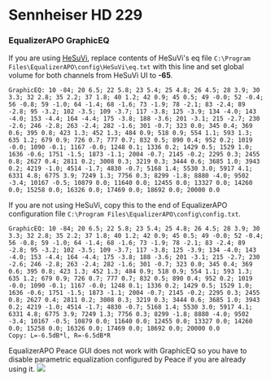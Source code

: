 # Sennheiser HD 229
### EqualizerAPO GraphicEQ
If you are using [HeSuVi](https://sourceforge.net/projects/hesuvi/), replace contents of HeSuVi's eq file `C:\Program Files\EqualizerAPO\config\HeSuVi\eq.txt` with this line and set global volume for both channels from HeSuVi UI to **-65**.
```
GraphicEQ: 10 -84; 20 6.5; 22 5.8; 23 5.4; 25 4.8; 26 4.5; 28 3.9; 30 3.3; 32 2.8; 35 2.2; 37 1.8; 40 1.2; 42 0.9; 45 0.5; 49 -0.0; 52 -0.4; 56 -0.8; 59 -1.0; 64 -1.4; 68 -1.6; 73 -1.9; 78 -2.1; 83 -2.4; 89 -2.8; 95 -3.2; 102 -3.5; 109 -3.7; 117 -3.8; 125 -3.9; 134 -4.0; 143 -4.0; 153 -4.4; 164 -4.4; 175 -3.8; 188 -3.6; 201 -3.1; 215 -2.7; 230 -2.6; 246 -2.8; 263 -2.4; 282 -1.6; 301 -0.7; 323 0.0; 345 0.4; 369 0.6; 395 0.8; 423 1.3; 452 1.3; 484 0.9; 518 0.9; 554 1.1; 593 1.3; 635 1.2; 679 0.9; 726 0.7; 777 0.7; 832 0.5; 890 0.4; 952 0.2; 1019 -0.0; 1090 -0.1; 1167 -0.0; 1248 0.1; 1336 0.2; 1429 0.5; 1529 1.0; 1636 -0.6; 1751 -1.5; 1873 -1.1; 2004 -0.7; 2145 -0.2; 2295 0.3; 2455 0.8; 2627 0.4; 2811 0.2; 3008 0.3; 3219 0.3; 3444 0.6; 3685 1.0; 3943 0.2; 4219 -1.0; 4514 -1.7; 4830 -0.7; 5168 1.4; 5530 3.0; 5917 4.1; 6331 4.8; 6775 3.9; 7249 1.3; 7756 0.3; 8299 -1.8; 8880 -4.0; 9502 -3.4; 10167 -0.5; 10879 0.0; 11640 0.0; 12455 0.0; 13327 0.0; 14260 0.0; 15258 0.0; 16326 0.0; 17469 0.0; 18692 0.0; 20000 0.0
```
If you are not using HeSuVi, copy this to the end of EqualizerAPO configuration file `C:\Program Files\EqualizerAPO\config\config.txt`.
```
GraphicEQ: 10 -84; 20 6.5; 22 5.8; 23 5.4; 25 4.8; 26 4.5; 28 3.9; 30 3.3; 32 2.8; 35 2.2; 37 1.8; 40 1.2; 42 0.9; 45 0.5; 49 -0.0; 52 -0.4; 56 -0.8; 59 -1.0; 64 -1.4; 68 -1.6; 73 -1.9; 78 -2.1; 83 -2.4; 89 -2.8; 95 -3.2; 102 -3.5; 109 -3.7; 117 -3.8; 125 -3.9; 134 -4.0; 143 -4.0; 153 -4.4; 164 -4.4; 175 -3.8; 188 -3.6; 201 -3.1; 215 -2.7; 230 -2.6; 246 -2.8; 263 -2.4; 282 -1.6; 301 -0.7; 323 0.0; 345 0.4; 369 0.6; 395 0.8; 423 1.3; 452 1.3; 484 0.9; 518 0.9; 554 1.1; 593 1.3; 635 1.2; 679 0.9; 726 0.7; 777 0.7; 832 0.5; 890 0.4; 952 0.2; 1019 -0.0; 1090 -0.1; 1167 -0.0; 1248 0.1; 1336 0.2; 1429 0.5; 1529 1.0; 1636 -0.6; 1751 -1.5; 1873 -1.1; 2004 -0.7; 2145 -0.2; 2295 0.3; 2455 0.8; 2627 0.4; 2811 0.2; 3008 0.3; 3219 0.3; 3444 0.6; 3685 1.0; 3943 0.2; 4219 -1.0; 4514 -1.7; 4830 -0.7; 5168 1.4; 5530 3.0; 5917 4.1; 6331 4.8; 6775 3.9; 7249 1.3; 7756 0.3; 8299 -1.8; 8880 -4.0; 9502 -3.4; 10167 -0.5; 10879 0.0; 11640 0.0; 12455 0.0; 13327 0.0; 14260 0.0; 15258 0.0; 16326 0.0; 17469 0.0; 18692 0.0; 20000 0.0
Copy: L=-6.5dB*l, R=-6.5dB*R
```
EqualizerAPO Peace GUI does not work with GraphicEQ so you have to disable parametric equalization configured by Peace if you are already using it.
![](https://raw.githubusercontent.com/jaakkopasanen/AutoEq/master/results/SBAF-Serious/innerfidelity/onear/Sennheiser%20HD%20229/Sennheiser%20HD%20229.png)
